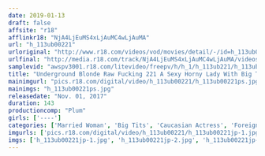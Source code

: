 ```yaml
---
date: 2019-01-13
draft: false
affsite: "r18"
afflinkr18: "NjA4LjEuMS4xLjAuMC4wLjAuMA"
url: "h_113ub00221"
urloriginal: "http://www.r18.com/videos/vod/movies/detail/-/id=h_113ub00221"
urlfinal: "http://media.r18.com/track/NjA4LjEuMS4xLjAuMC4wLjAuMA/videos/vod/movies/detail/-/id=h_113ub00221"
samplevid: "awspv3001.r18.com/litevideo/freepv/h/h_1/h_113ub221/h_113ub221_dmb_w.mp4"
title: "Underground Blonde Raw Fucking 221 A Sexy Horny Lady With Big Tits Who Lets Herself Go With Pleasure!"
mainimgurl: "pics.r18.com/digital/video/h_113ub00221/h_113ub00221ps.jpg"
mainimgs: "h_113ub00221ps.jpg"
releasedate: "Nov. 01, 2017"
duration: 143
productioncomp: "Plum"
girls: ['----']
categories: ['Married Woman', 'Big Tits', 'Caucasian Actress', 'Foreign Imports', 'Masturbation']
imgurls: ['pics.r18.com/digital/video/h_113ub00221/h_113ub00221jp-1.jpg', 'pics.r18.com/digital/video/h_113ub00221/h_113ub00221jp-2.jpg', 'pics.r18.com/digital/video/h_113ub00221/h_113ub00221jp-3.jpg', 'pics.r18.com/digital/video/h_113ub00221/h_113ub00221jp-4.jpg', 'pics.r18.com/digital/video/h_113ub00221/h_113ub00221jp-5.jpg', 'pics.r18.com/digital/video/h_113ub00221/h_113ub00221jp-6.jpg', 'pics.r18.com/digital/video/h_113ub00221/h_113ub00221jp-7.jpg', 'pics.r18.com/digital/video/h_113ub00221/h_113ub00221jp-8.jpg', 'pics.r18.com/digital/video/h_113ub00221/h_113ub00221jp-9.jpg', 'pics.r18.com/digital/video/h_113ub00221/h_113ub00221jp-10.jpg', 'pics.r18.com/digital/video/h_113ub00221/h_113ub00221jp-11.jpg', 'pics.r18.com/digital/video/h_113ub00221/h_113ub00221jp-12.jpg', 'pics.r18.com/digital/video/h_113ub00221/h_113ub00221jp-13.jpg', 'pics.r18.com/digital/video/h_113ub00221/h_113ub00221jp-14.jpg', 'pics.r18.com/digital/video/h_113ub00221/h_113ub00221jp-15.jpg', 'pics.r18.com/digital/video/h_113ub00221/h_113ub00221jp-16.jpg', 'pics.r18.com/digital/video/h_113ub00221/h_113ub00221jp-17.jpg', 'pics.r18.com/digital/video/h_113ub00221/h_113ub00221jp-18.jpg', 'pics.r18.com/digital/video/h_113ub00221/h_113ub00221jp-19.jpg', 'pics.r18.com/digital/video/h_113ub00221/h_113ub00221jp-20.jpg']
imgs: ['h_113ub00221jp-1.jpg', 'h_113ub00221jp-2.jpg', 'h_113ub00221jp-3.jpg', 'h_113ub00221jp-4.jpg', 'h_113ub00221jp-5.jpg', 'h_113ub00221jp-6.jpg', 'h_113ub00221jp-7.jpg', 'h_113ub00221jp-8.jpg', 'h_113ub00221jp-9.jpg', 'h_113ub00221jp-10.jpg', 'h_113ub00221jp-11.jpg', 'h_113ub00221jp-12.jpg', 'h_113ub00221jp-13.jpg', 'h_113ub00221jp-14.jpg', 'h_113ub00221jp-15.jpg', 'h_113ub00221jp-16.jpg', 'h_113ub00221jp-17.jpg', 'h_113ub00221jp-18.jpg', 'h_113ub00221jp-19.jpg', 'h_113ub00221jp-20.jpg']
---
```

